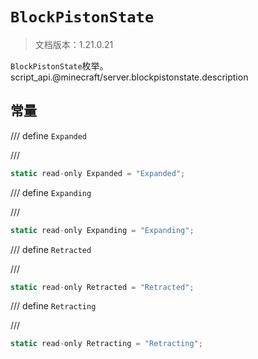 # `BlockPistonState`

> 文档版本：1.21.0.21

`BlockPistonState`枚举。script_api.@minecraft/server.blockpistonstate.description

## 常量

/// define
`Expanded`


///

```js
static read-only Expanded = "Expanded";
```


/// define
`Expanding`


///

```js
static read-only Expanding = "Expanding";
```


/// define
`Retracted`


///

```js
static read-only Retracted = "Retracted";
```


/// define
`Retracting`


///

```js
static read-only Retracting = "Retracting";
```

